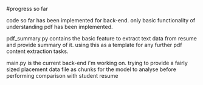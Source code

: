 #progress so far

code so far has been implemented for back-end.
only basic functionality of understanding pdf has been implemented.
<br/>

pdf_summary.py contains the basic feature to extract text data from resume and provide summary of it. using this as a template for any further pdf content extraction tasks.
<br/>

main.py is the current back-end i'm working on. trying to provide a fairly sized placement data file as chunks for the model to analyse before performing comparison with student resume



